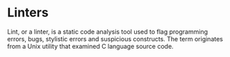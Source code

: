 # Linters
Lint, or a linter, is a static code analysis tool used to flag programming errors, bugs, stylistic errors and suspicious constructs. The term originates from a Unix utility that examined C language source code.
